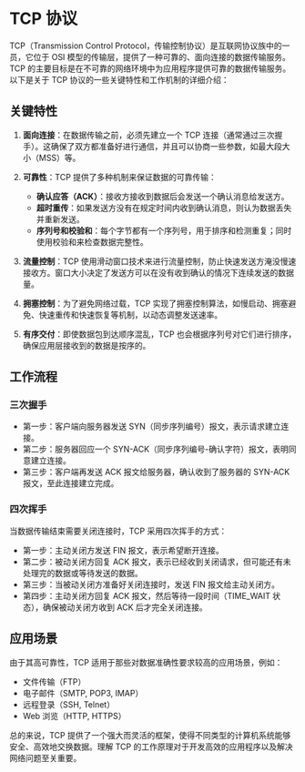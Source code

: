 # TCP 协议

TCP（Transmission Control Protocol，传输控制协议）是互联网协议族中的一员，它位于 OSI 模型的传输层，提供了一种可靠的、面向连接的数据传输服务。TCP 的主要目标是在不可靠的网络环境中为应用程序提供可靠的数据传输服务。以下是关于 TCP 协议的一些关键特性和工作机制的详细介绍：

## 关键特性

1. **面向连接**：在数据传输之前，必须先建立一个 TCP 连接（通常通过三次握手）。这确保了双方都准备好进行通信，并且可以协商一些参数，如最大段大小（MSS）等。

2. **可靠性**：TCP 提供了多种机制来保证数据的可靠传输：

   - **确认应答（ACK）**：接收方接收到数据后会发送一个确认消息给发送方。
   - **超时重传**：如果发送方没有在规定时间内收到确认消息，则认为数据丢失并重新发送。
   - **序列号和校验和**：每个字节都有一个序列号，用于排序和检测重复；同时使用校验和来检查数据完整性。

3. **流量控制**：TCP 使用滑动窗口技术来进行流量控制，防止快速发送方淹没慢速接收方。窗口大小决定了发送方可以在没有收到确认的情况下连续发送的数据量。

4. **拥塞控制**：为了避免网络过载，TCP 实现了拥塞控制算法，如慢启动、拥塞避免、快速重传和快速恢复等机制，以动态调整发送速率。

5. **有序交付**：即使数据包到达顺序混乱，TCP 也会根据序列号对它们进行排序，确保应用层接收到的数据是按序的。

## 工作流程

### 三次握手

- 第一步：客户端向服务器发送 SYN（同步序列编号）报文，表示请求建立连接。
- 第二步：服务器回应一个 SYN-ACK（同步序列编号-确认字符）报文，表明同意建立连接。
- 第三步：客户端再发送 ACK 报文给服务器，确认收到了服务器的 SYN-ACK 报文，至此连接建立完成。

### 四次挥手

当数据传输结束需要关闭连接时，TCP 采用四次挥手的方式：

- 第一步：主动关闭方发送 FIN 报文，表示希望断开连接。
- 第二步：被动关闭方回复 ACK 报文，表示已经收到关闭请求，但可能还有未处理完的数据或等待发送的数据。
- 第三步：当被动关闭方准备好关闭连接时，发送 FIN 报文给主动关闭方。
- 第四步：主动关闭方回复 ACK 报文，然后等待一段时间（TIME_WAIT 状态），确保被动关闭方收到 ACK 后才完全关闭连接。

## 应用场景

由于其高可靠性，TCP 适用于那些对数据准确性要求较高的应用场景，例如：

- 文件传输（FTP）
- 电子邮件（SMTP, POP3, IMAP）
- 远程登录（SSH, Telnet）
- Web 浏览（HTTP, HTTPS）

总的来说，TCP 提供了一个强大而灵活的框架，使得不同类型的计算机系统能够安全、高效地交换数据。理解 TCP 的工作原理对于开发高效的应用程序以及解决网络问题至关重要。

